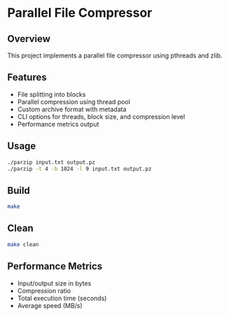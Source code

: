 # Parallel File Compressor

## Overview
This project implements a parallel file compressor using pthreads and zlib.

## Features
- File splitting into blocks
- Parallel compression using thread pool
- Custom archive format with metadata
- CLI options for threads, block size, and compression level
- Performance metrics output

## Usage
```bash
./parzip input.txt output.pz
./parzip -t 4 -b 1024 -l 9 input.txt output.pz
```

## Build
```bash
make
```

## Clean
```bash
make clean
```

## Performance Metrics
- Input/output size in bytes
- Compression ratio
- Total execution time (seconds)
- Average speed (MB/s)
